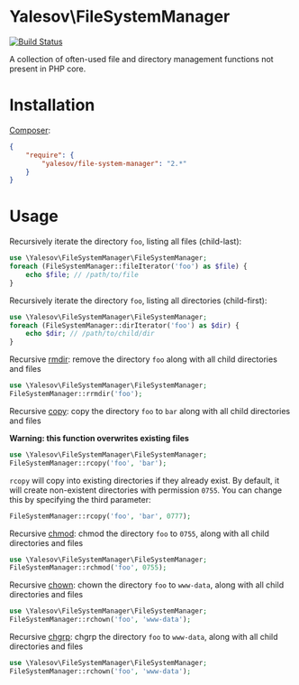 # Yalesov\FileSystemManager

[![Build Status](https://travis-ci.org/yalesov/php-file-system-manager.svg)](https://travis-ci.org/yalesov/php-file-system-manager)

A collection of often-used file and directory management functions not present in PHP core.

# Installation

[Composer](http://getcomposer.org/):

```json
{
    "require": {
        "yalesov/file-system-manager": "2.*"
    }
}
```

# Usage

Recursively iterate the directory `foo`, listing all files (child-last):

```php
use \Yalesov\FileSystemManager\FileSystemManager;
foreach (FileSystemManager::fileIterator('foo') as $file) {
    echo $file; // /path/to/file
}
```

Recursively iterate the directory `foo`, listing all directories (child-first):

```php
use \Yalesov\FileSystemManager\FileSystemManager;
foreach (FileSystemManager::dirIterator('foo') as $dir) {
    echo $dir; // /path/to/child/dir
}
```

Recursive [rmdir](http://php.net/manual/en/function.rmdir.php): remove the directory `foo` along with all child directories and files

```php
use \Yalesov\FileSystemManager\FileSystemManager;
FileSystemManager::rrmdir('foo');
```

Recursive [copy](http://php.net/manual/en/function.copy.php): copy the directory `foo` to `bar` along with all child directories and files

**Warning: this function overwrites existing files**

```php
use \Yalesov\FileSystemManager\FileSystemManager;
FileSystemManager::rcopy('foo', 'bar');
```

`rcopy` will copy into existing directories if they already exist. By default, it will create non-existent directories with permission `0755`. You can change this by specifying the third parameter:

```php
FileSystemManager::rcopy('foo', 'bar', 0777);
```

Recursive [chmod](http://php.net/manual/en/function.chmod.php): chmod the directory `foo` to `0755`, along with all child directories and files

```php
use \Yalesov\FileSystemManager\FileSystemManager;
FileSystemManager::rchmod('foo', 0755);
```

Recursive [chown](http://php.net/manual/en/function.chown.php): chown the directory `foo` to `www-data`, along with all child directories and files

```php
use \Yalesov\FileSystemManager\FileSystemManager;
FileSystemManager::rchown('foo', 'www-data');
```

Recursive [chgrp](http://php.net/manual/en/function.chgrp.php): chgrp the directory `foo` to `www-data`, along with all child directories and files

```php
use \Yalesov\FileSystemManager\FileSystemManager;
FileSystemManager::rchown('foo', 'www-data');
```
